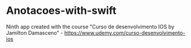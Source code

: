 # Anotacoes-with-swift
Ninth app created with the course "Curso de desenvolvimento IOS by Jamilton Damasceno" - https://www.udemy.com/curso-desenvolvimento-ios
